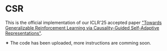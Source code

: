# CSR
This is the official implementation of our ICLR'25 accepted paper ["Towards Generalizable Reinforcement Learning via Causality-Guided Self-Adaptive Representations"](https://arxiv.org/pdf/2407.20651).

✦ The code has been uploaded, more instructions are comming soon.
